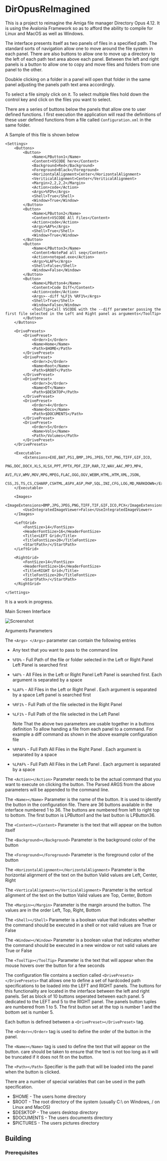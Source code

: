 # DirOpusReImagined

This is a project to reimagine the Amiga file manager Directory Opus 4.12. 
It is using the Avalonia Framework so as to afford the ability to compile for Linux
and MacOS as well as Windows.

The interface presents itself as two panels of files in a specified path.
The standard sorts of navigation allow one to move around the file system 
in each panel. There are also buttons to allow one to move up a directory 
to the left of each path text area above each panel.
Between the left and right panels is a button to allow one to copy and move
files and folders from one panel to the other. 

Doubkle clicking on a folder in a panel will open that folder in the same panel
adjusting the panels path text area accordingly.

To select a file simply click on it. To select multiple files hold down the
control key and click on the files you want to select. 

There are a series of buttons below the panels that allow one to user defined
functions. I first execution the application will read the definitions of these 
user defined functions from a file called `Configuration.xml` in the same folder.

A Sample of this file is shown below

```
<Settings>
	<Buttons>
		<Button>
			<Name>LPButton1</Name>
			<Content>VSCODE here</Content>
			<Background>Red</Background>
			<Foreground>Black</Foreground>
			<HorizontalAlignment>Center</HorizontalAlignment>
			<VeriticalAlignment>Center</VeriticalAlignment>
			<Margin>2,2,2,2</Margin>
			<Action>code</Action>
			<Args>%FD%</Args>
			<Shell>True</Shell>
			<Window>True</Window>
		</Button>
		<Button>
			<Name>LPButton2</Name>
			<Content>VSCODE All Files</Content>
			<Action>code</Action>
			<Args>%AF%</Args>
			<Shell>True</Shell>
			<Window>True</Window>
		</Button>
		<Button>
			<Name>LPButton3</Name>
			<Content>NotePad all seq</Content>
			<Action>notepad.exe</Action>
			<Args>%LAF%</Args>
			<Shell>False</Shell>
			<Window>False</Window>
		</Button>
		<Button>
			<Name>LPButton4</Name>
			<Content>Code Diff</Content>
			<Action>code</Action>
			<Args>--diff %LF1% %RF1%</Args>
			<Shell>True</Shell>
			<Window>False</Window>
			<ToolTip>Call VSCODE with the --diff parameter passing the first file selected in the Left and Right panel as arguments</ToolTip>
		</Button>
	</Buttons>

	<DrivePresets>
		<DrivePreset>
			<Order>1</Order>
			<Name>Home</Name>
			<Path>$HOME</Path>
		</DrivePreset>
		<DrivePreset>
			<Order>2</Order>
			<Name>Root</Name>
			<Path>$ROOT</Path>
		</DrivePreset>
		<DrivePreset>
			<Order>3</Order>
			<Name>DT</Name>
			<Path>$DESKTOP</Path>
		</DrivePreset>
		<DrivePreset>
			<Order>4</Order>
			<Name>Docs</Name>
			<Path>$DOCUMENTS</Path>
		</DrivePreset>
		<DrivePreset>
			<Order>5</Order>
			<Name>Vols</Name>
			<Path>/Volumes</Path>
		</DrivePreset>
	</DrivePresets>

	<Executable>
		<Extensions>EXE,BAT,PS1,BMP,JPG,JPEG,TXT,PNG,TIFF,GIF,ICO,
			PNG,DOC,DOCX,XLS,XLSX,PPT,PPTX,PDF,ZIP,RAR,7Z,WAV,AAC,MP3,MP4,
			AVI,FLV,WMV,MOV,MPG,MPEG,FLAC,OGG,OGV,WEBM,HTML,HTM,XML,JSON,
			CSS,JS,TS,CS,CSHARP,CSHTML,ASPX,ASP,PHP,SQL,INI,CFG,LOG,MD,MARKDOWN</Extensions>
	</Executable>

	<Images>
		<ImageExtensions>BMP,JPG,JPEG,PNG,TIFF,TIF,GIF,ICO,PCX</ImageExtensions>
		<UseIntegratedImageViewer>False</UseIntegratedImageViewer>
	</Images>

	<LeftGrid>
		<FontSize>14</FontSize>
		<HeaderFontSize>16</HeaderFontSize>
		<Title>LEFT Grid</Title>
		<TitleFontSize>20</TitleFontSize>
		<StartPath>/</StartPath>
	</LeftGrid>

	<RightGrid>
		<FontSize>14</FontSize>
		<HeaderFontSize>16</HeaderFontSize>
		<Title>RIGHT Grid</Title>
		<TitleFontSize>20</TitleFontSize>
		<StartPath>/</StartPath>
	</RightGrid>

</Settings>

```

It is a work in progress.

Main Screen Interface

![Screenshot](https://github.com/Harlock123/DirOpusReImagined/blob/master/Images/MainScreenMac.png)

Arguments Parameters

The `<Args> </Args>` parameter can contain the following entries

* Any text that you want to pass to the command line

* `%FD%` - Full Path of the file or folder selected in the Left or Right Panel Left Panel is searched first

* `%AF%` - All Files in the Left or Right Panel Left Panel is searched first. Each argument is separated by a space

* `%LAF%` - All Files in the Left or Right Panel . Each argument is separated by a space Left panel is searched first

* `%RF1%` - Full Path of the file selected in the Right Panel

* `%LF1%` - Full Path of the file selected in the Left Panel

    Note That the above two parameters are usable together in a buttons definition
    To allow handing a file from each panel to a command. For example a diff command
    as shown in the above example configuration file

* `%RPAF%` - Full Path All Files in the Right Panel . Each argument is separated by a space

* `%LPAF%` - Full Path All Files in the Left Panel . Each argument is separated by a space

The `<Action></Action>` Parameter needs to be the actual command that you want to execute on clicking the button. 
The Parsed ARGS from the above parameters will be appended to the command line.

The `<Name></Name>` Parameter is the name of the button. It is used to identify the button in the configuration file.
There are 36 buttons available in the interface numbered 1 to 36. The buttons are numbered from left to right
top to bottom. The first button is LPButton1 and the last button is LPButton36.

The `<Content></Content>` Parameter is the text that will appear on the button itself

The `<Background></Background>` Parameter is the background color of the button

The `<Foreground></Foreground>` Parameter is the foreground color of the button

The `<HorizontalAlignment></HorizontalAlignment>` Parameter is the horizontal alignment of the text on the button
Valid values are Left, Center, Right

The `<VerticalAlignment></VerticalAlignment>` Parameter is the vertical alignment of the text on the button
Valid values are Top, Center, Bottom

The `<Margin></Margin>` Parameter is the margin around the button. The values are in the order Left, Top, Right, Bottom

The `<Shell></Shell>` Parameter is a boolean value that indicates whether the command should be executed in a shell or not
valid values are True or False

The `<Window></Window>` Parameter is a boolean value that indicates whether the command should be executed in a new window or not
valid values are True or False

The `<ToolTip></ToolTip>` Parameter is the text that will appear when the mouse hovers over the button for a few seconds


The configuration file contains a section called `<DrivePresets></DrivePresets>` that allows one to define a set of hardcoded 
path specifications to be loaded into the LEFT and RIGHT panels. The buttons for this functionality are located in the 
interface between the left and right panels. Set as block of 10 buttons seperated between each panel. 5 dedicated to the
LEFT and 5 to the RIGHT panel. The panels button tuples are numbered from 1 to 5. The first button set at the top
is number 1 and the bottom set is number 5.

Each button is defined between a `<DrivePreset></DrivePreset>` tag.

The `<Order></Order>` tag is used to define the order of the button in the panel.

The `<Name></Name>` tag is used to define the text that will appear on the button.
care should be taken to ensure that the text is not too long as it will be truncated if it does not fit on the button.

The `<Path></Path>` Specifier is the path that will be loaded into the panel when the button is clicked.

There are a number of special variables that can be used in the path specification.
- $HOME - The users home directory
- $ROOT - The root directory of the system (usually C:\ on Windows, / on Linux and MacOS)
- $DESKTOP - The users desktop directory
- $DOCUMENTS - The users documents directory
- $PICTURES - The users pictures directory

## Building

### Prerequisites

